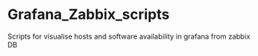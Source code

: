 # Grafana_Zabbix_scripts
Scripts for visualise hosts and software availability in grafana from zabbix DB
